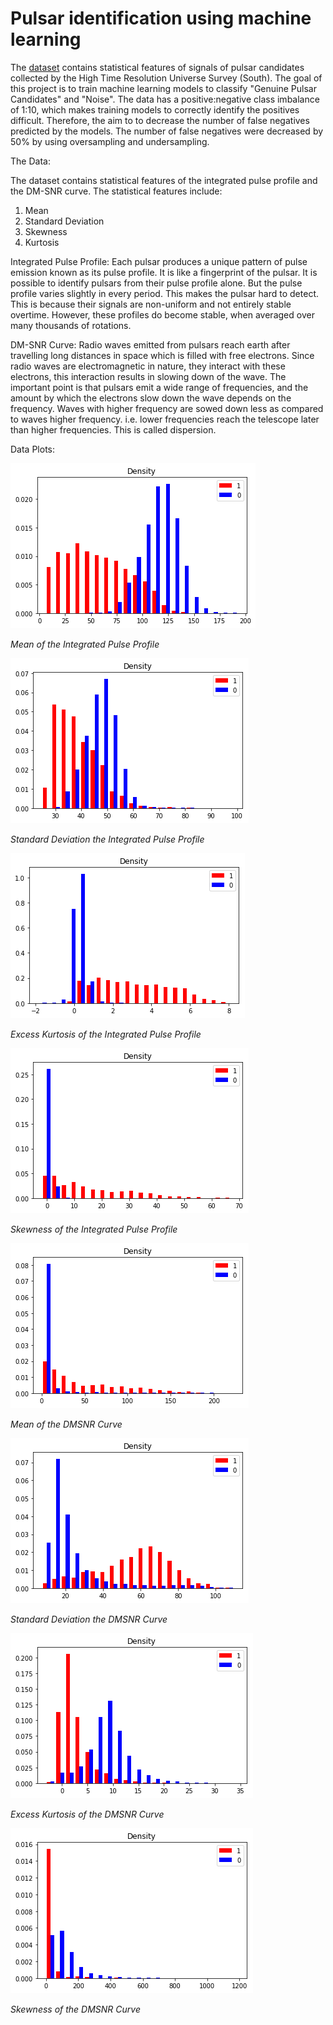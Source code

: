 # Pulsar identification using machine learning

The [dataset](https://archive.ics.uci.edu/ml/datasets/HTRU2) contains statistical features of signals of pulsar candidates collected by the High Time Resolution Universe Survey (South). The goal of this project is to train machine learning models to classify "Genuine Pulsar Candidates" and "Noise". The data has a positive:negative class imbalance of 1:10, which makes training models to correctly identify the positives difficult. Therefore, the aim to to decrease the number of false negatives predicted by the models.
The number of false negatives were decreased by 50% by using oversampling and undersampling.

The Data:

The dataset contains statistical features of the integrated pulse profile and the DM-SNR curve.
The statistical features include:
1. Mean
2. Standard Deviation
3. Skewness
4. Kurtosis

Integrated Pulse Profile:
Each pulsar produces a unique pattern of pulse emission known as its pulse profile. It is like a fingerprint of the pulsar. It is possible to identify pulsars from their pulse profile alone. But the pulse profile varies slightly in every period. This makes the pulsar hard to detect. This is because their signals are non-uniform and not entirely stable overtime. However, these profiles do become stable, when averaged over many thousands of rotations.

DM-SNR Curve:
Radio waves emitted from pulsars reach earth after travelling long distances in space which is filled with free electrons. Since radio waves are electromagnetic in nature, they interact with these electrons, this interaction results in slowing down of the wave. The important point is that pulsars emit a wide range of frequencies, and the amount by which the electrons slow down the wave depends on the frequency. Waves with higher frequency are sowed down less as compared to waves higher frequency. i.e. lower frequencies reach the telescope later than higher frequencies. This is called dispersion.

Data Plots:


![Mean of the Integrated Pulse Profile](/Visualization/img/mean_ipp.png)

*Mean of the Integrated Pulse Profile*

![Standard Deviation the Integrated Pulse Profile](/Visualization/img/stddev-ipp.png)

*Standard Deviation the Integrated Pulse Profile*

![Excess Kurtosis of the Integrated Pulse Profile](/Visualization/img/ek-ipp.png)

*Excess Kurtosis of the Integrated Pulse Profile*

![Skewness of the Integrated Pulse Profile](/Visualization/img/sk-ipp.png)

*Skewness of the Integrated Pulse Profile*


![Mean of the DMSNR Curve](/Visualization/img/mean-dmsnr.png)

*Mean of the DMSNR Curve*

![Standard Deviation the DMSNR Curve](/Visualization/img/stddev-dmsnr.png)

*Standard Deviation the DMSNR Curve*

![Excess Kurtosis of the DMSNR Curve](/Visualization/img/ek-dmsnr.png)

*Excess Kurtosis of the DMSNR Curve*

![Skewness of the DMSNR Curve](/Visualization/img/sk-dmsnr.png)

*Skewness of the DMSNR Curve*

